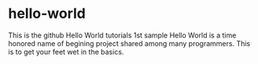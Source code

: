 # hello-world
This is the github Hello World tutorials 1st sample
Hello World is a time honored name of begining project shared among many programmers.
This is to get your feet wet in the basics.
